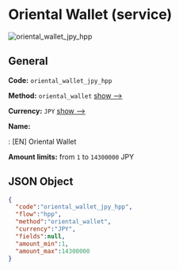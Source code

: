 
# Oriental Wallet (service) 
![oriental_wallet_jpy_hpp](https://static.openfintech.io/payment_methods/oriental_wallet_jpy_hpp/logo.svg?w=400&c=v0.59.26#w200)  

## General 
 
**Code:** `oriental_wallet_jpy_hpp` 
 
**Method:** `oriental_wallet` 
 [show -->](/payment-methods/oriental_wallet/) 
 
**Currency:** `JPY` [show -->](/currencies/JPY/) 
 
**Name:** 
 
:	[EN] Oriental Wallet 
 
**Amount limits:** from `1` to `14300000` JPY 

## JSON Object 

```json
{
  "code":"oriental_wallet_jpy_hpp",
  "flow":"hpp",
  "method":"oriental_wallet",
  "currency":"JPY",
  "fields":null,
  "amount_min":1,
  "amount_max":14300000
}
```  
